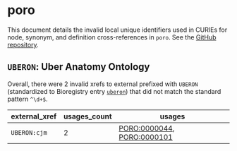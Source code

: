 # poro

This document details the invalid local unique identifiers used in CURIEs
for node, synonym, and definition cross-references in `poro`. See the [GitHub repository](https://github.com/obophenotype/porifera-ontology).


## `UBERON`: Uber Anatomy Ontology

Overall, there were 2 invalid
xrefs to external prefixed with `UBERON` (standardized to Bioregistry
entry [`uberon`](https://bioregistry.io/uberon)) that
did not match the standard pattern `^\d+$`.

| external_xref   |   usages_count | usages                                                                                                   |
|-----------------|----------------|----------------------------------------------------------------------------------------------------------|
| `UBERON:cjm`    |              2 | [PORO:0000044](https://bioregistry.io/PORO:0000044), [PORO:0000101](https://bioregistry.io/PORO:0000101) |

